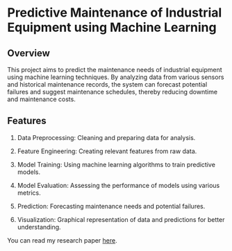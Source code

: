 <h1>Predictive Maintenance of Industrial Equipment using Machine Learning</h1>

<h2>Overview</h2>

This project aims to predict the maintenance needs of industrial equipment using machine learning techniques. By analyzing data from various sensors and historical maintenance records, the system can forecast potential failures and suggest maintenance schedules, thereby reducing downtime and maintenance costs.

<h2>Features</h2>

1. Data Preprocessing: Cleaning and preparing data for analysis.

2. Feature Engineering: Creating relevant features from raw data.

3. Model Training: Using machine learning algorithms to train predictive models.

4. Model Evaluation: Assessing the performance of models using various metrics.

5. Prediction: Forecasting maintenance needs and potential failures.

6. Visualization: Graphical representation of data and predictions for better understanding.


You can read my research paper [here](https://ijarsct.co.in/Paper19379.pdf).
